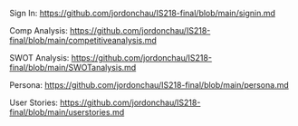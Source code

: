 Sign In:
https://github.com/jordonchau/IS218-final/blob/main/signin.md

Comp Analysis:
https://github.com/jordonchau/IS218-final/blob/main/competitiveanalysis.md

SWOT Analysis:
https://github.com/jordonchau/IS218-final/blob/main/SWOTanalysis.md

Persona:
https://github.com/jordonchau/IS218-final/blob/main/persona.md

User Stories:
https://github.com/jordonchau/IS218-final/blob/main/userstories.md
